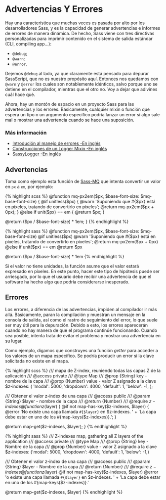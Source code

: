 
# Advertencias Y Errores

Hay una característica que muchas veces es pasada por alto por los desarrolladores Sass, y es la capacidad de generar advertencias e informes de errores de manera dinámica. De hecho, Sass viene con tres directivas personalizadas para imprimir contenido en el sistema de salida estándar (CLI, compiling app...):

* `@debug`;
* `@warn`;
* `@error`.

Dejemos `@debug` al lado, ya que claramente está pensado para depurar SassScript, que no es nuestro propósito aquí. Entonces nos quedamos con `@warn` y `@error` los cuales son notablemente idénticos, salvo porque uno se detiene en el compilador, mientras que el otro no. Voy a dejar que adivines cuál hace qué.

Ahora, hay un montón de espacio en un proyecto Sass para las advertencias y los errores. Básicamente, cualquier mixin o función que espera un tipo o un argumento específico podría lanzar un error si algo sale mal o mostrar una advertencia cuando se hace una suposición.



### Más información

* [Introdución al manejo de errores -En inglés](http://webdesign.tutsplus.com/tutorials/an-introduction-to-error-handling-in-sass--cms-19996)
* [Construcciones de un Logger Mixin -En inglés](http://webdesign.tutsplus.com/tutorials/building-a-logger-mixin-in-sass--cms-22070)
* [SassyLogger -En inglés](https://github.com/HugoGiraudel/SassyLogger)






## Advertencias

Toma como ejemplo esta función de [Sass-MQ](https://github.com/sass-mq/sass-mq) que intenta convertir un valor en `px` a `em`, por ejemplo:

<div class="code-block">
  <div class="code-block__wrapper" data-syntax="scss">
{% highlight scss %}
@function mq-px2em($px, $base-font-size: $mq-base-font-size) {
  @if unitless($px) {
    @warn 'Suponiendo que #{$px} está en píxeles, tratando de convertirlo en píxeles';
    @return mq-px2em($px + 0px);
  } @else if unit($px) == em {
    @return $px;
  }

  @return ($px / $base-font-size) * 1em;
}
{% endhighlight %}
  </div>
  <div class="code-block__wrapper" data-syntax="sass">
{% highlight sass %}
@function mq-px2em($px, $base-font-size: $mq-base-font-size)
  @if unitless($px)
    @warn 'Suponiendo que #{$px} está en píxeles, tratando de convertirlo en píxeles';
    @return mq-px2em($px + 0px)
  @else if unit($px) == em
    @return $px

  @return ($px / $base-font-size) * 1em
{% endhighlight %}
  </div>
</div>

Si el valor no tiene unidades, la función asume que el valor estará expresado en píxeles. En este punto, hacer este tipo de hipótesis puede ser arriesgado, por lo que el usuario debe recibir una advertencia de que el software ha hecho algo que podría considerarse inesperado.






## Errores

Los errores, a diferencia de las advertencias, impiden al compilador ir más allá. Básicamente, paran la compilación y muestran un mensaje en la consola de salida, así como el rastro de seguimiento del error, lo que suele ser muy útil para la depuración. Debido a esto, los errores aparecerán cuando no hay manera de que el programa continúe funcionando. Cuando sea posible, intenta trata de evitar el problema y mostrar una advertencia en su lugar.

Como ejemplo, digamos que construyes una función *getter* para acceder a los valores de un mapa específico. Se podría producir un error si la clave solicitada no existe en el mapa.

<div class="code-block">
  <div class="code-block__wrapper" data-syntax="scss">
{% highlight scss %}
/// mapa de Z-index, reuniendo todas las capas Z de la aplicación
/// @access private
/// @type Map
/// @prop {String} key - nombre de la capa
/// @prop {Number} value - valor Z asignado a la clave
$z-indexes: (
  'modal': 5000,
  'dropdown': 4000,
  'default': 1,
  'below': -1,
);

/// Obtener el valor z-index de una capa 
/// @access public
/// @param {String} $layer - nombre de la capa
/// @return {Number}
/// @require $z-indexes
@function z($layer) {
  @if not map-has-key($z-indexes, $layer) {
    @error 'No existe una capa llamada `#{$layer}` en $z-indexes. '
         + 'La capa debe estar en uno de los #{map-keys($z-indexes)}.';
  }

  @return map-get($z-indexes, $layer);
}
{% endhighlight %}
  </div>
  <div class="code-block__wrapper" data-syntax="sass">
{% highlight sass %}
/// Z-indexes map, gathering all Z layers of the application
/// @access private
/// @type Map
/// @prop {String} key - Nombre de la capa
/// @prop {Number} value - valor Z asignado a la clave
$z-indexes: ('modal': 5000, 'dropdown': 4000, 'default': 1, 'below': -1,)

/// Obtener el valor z-index de una capa 
/// @access public
/// @param {String} $layer - Nombre de la capa
/// @return {Number}
/// @require $z-indexes
@function z($layer)
  @if not map-has-key($z-indexes, $layer)
    @error 'o existe una capa llamada `#{$layer}` en $z-indexes. '
         + 'La capa debe estar en uno de los #{map-keys($z-indexes)}.'

  @return map-get($z-indexes, $layer)
{% endhighlight %}
  </div>
</div>
